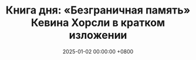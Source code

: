 ---
title: "Книга дня: «Безграничная память» Кевина Хорсли в кратком изложении"
description: >-
  «Безграничная память» (в оригинале Unlimited Memory) Кевина Хорсли — это практическое руководство по улучшению памяти и повышению эффективности обучения. Автор, эксперт по мнемотехникам, делится проверенными методами, которые помогают запоминать информацию быстрее и надолго. Развивайте память с книгой "Безграничная память" Кевина Хорсли! Практичные техники для учебы и работы. Улучшайте запоминание и когнитивные навыки!
date: 2025-01-02 00:00:00 +0800
categories: [Мышление, Конспекты-книг]
tags:
  [
    безграничная-память,
    кевин-хорсли,
    техники-памяти,
    улучшение-памяти,
    когнитивные-навыки,
    тренировка-памяти,
    нейропластичность,
    умственная-активность,
    обучение,
    запоминание,
    развитие-мозга,
    память-и-учеба,
    когнитивное-улучшение
  ]
image: 
alt: Обложка книги "Безграничная память" Кевина Хорсли
fallback:
  - 
  - 
---